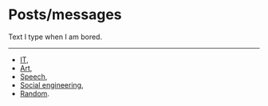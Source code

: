 # Posts/messages

Text I type when I am bored.

---

* [IT](it),
* [Art](art),
* [Speech](spk),
* [Social engineering](se),
* [Random](r).
